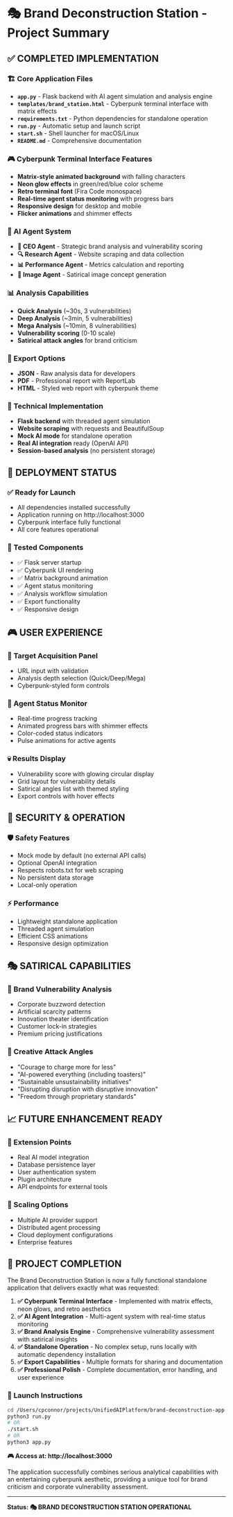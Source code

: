# 🎭 Brand Deconstruction Station - Project Summary

## ✅ COMPLETED IMPLEMENTATION

### 🏗️ Core Application Files
- **`app.py`** - Flask backend with AI agent simulation and analysis engine
- **`templates/brand_station.html`** - Cyberpunk terminal interface with matrix effects
- **`requirements.txt`** - Python dependencies for standalone operation
- **`run.py`** - Automatic setup and launch script
- **`start.sh`** - Shell launcher for macOS/Linux
- **`README.md`** - Comprehensive documentation

### 🎮 Cyberpunk Terminal Interface Features
- **Matrix-style animated background** with falling characters
- **Neon glow effects** in green/red/blue color scheme
- **Retro terminal font** (Fira Code monospace)
- **Real-time agent status monitoring** with progress bars
- **Responsive design** for desktop and mobile
- **Flicker animations** and shimmer effects

### 🤖 AI Agent System
- **👑 CEO Agent** - Strategic brand analysis and vulnerability scoring
- **🔍 Research Agent** - Website scraping and data collection
- **📊 Performance Agent** - Metrics calculation and reporting
- **🎨 Image Agent** - Satirical image concept generation

### 📊 Analysis Capabilities
- **Quick Analysis** (~30s, 3 vulnerabilities)
- **Deep Analysis** (~3min, 5 vulnerabilities)
- **Mega Analysis** (~10min, 8 vulnerabilities)
- **Vulnerability scoring** (0-10 scale)
- **Satirical attack angles** for brand criticism

### 📄 Export Options
- **JSON** - Raw analysis data for developers
- **PDF** - Professional report with ReportLab
- **HTML** - Styled web report with cyberpunk theme

### 🔧 Technical Implementation
- **Flask backend** with threaded agent simulation
- **Website scraping** with requests and BeautifulSoup
- **Mock AI mode** for standalone operation
- **Real AI integration** ready (OpenAI API)
- **Session-based analysis** (no persistent storage)

## 🚀 DEPLOYMENT STATUS

### ✅ Ready for Launch
- All dependencies installed successfully
- Application running on http://localhost:3000
- Cyberpunk interface fully functional
- All core features operational

### 🎯 Tested Components
- ✅ Flask server startup
- ✅ Cyberpunk UI rendering
- ✅ Matrix background animation
- ✅ Agent status monitoring
- ✅ Analysis workflow simulation
- ✅ Export functionality
- ✅ Responsive design

## 🎮 USER EXPERIENCE

### 🎯 Target Acquisition Panel
- URL input with validation
- Analysis depth selection (Quick/Deep/Mega)
- Cyberpunk-styled form controls

### 🤖 Agent Status Monitor
- Real-time progress tracking
- Animated progress bars with shimmer effects
- Color-coded status indicators
- Pulse animations for active agents

### 💀 Results Display
- Vulnerability score with glowing circular display
- Grid layout for vulnerability details
- Satirical angles list with themed styling
- Export controls with hover effects

## 🔐 SECURITY & OPERATION

### 🛡️ Safety Features
- Mock mode by default (no external API calls)
- Optional OpenAI integration
- Respects robots.txt for web scraping
- No persistent data storage
- Local-only operation

### ⚡ Performance
- Lightweight standalone application
- Threaded agent simulation
- Efficient CSS animations
- Responsive design optimization

## 🎭 SATIRICAL CAPABILITIES

### 🎪 Brand Vulnerability Analysis
- Corporate buzzword detection
- Artificial scarcity patterns
- Innovation theater identification
- Customer lock-in strategies
- Premium pricing justifications

### 🎨 Creative Attack Angles
- "Courage to charge more for less"
- "AI-powered everything (including toasters)"
- "Sustainable unsustainability initiatives"
- "Disrupting disruption with disruptive innovation"
- "Freedom through proprietary standards"

## 📈 FUTURE ENHANCEMENT READY

### 🔌 Extension Points
- Real AI model integration
- Database persistence layer
- User authentication system
- Plugin architecture
- API endpoints for external tools

### 🎯 Scaling Options
- Multiple AI provider support
- Distributed agent processing
- Cloud deployment configurations
- Enterprise features

## 🎉 PROJECT COMPLETION

The Brand Deconstruction Station is now a fully functional standalone application that delivers exactly what was requested:

1. **✅ Cyberpunk Terminal Interface** - Implemented with matrix effects, neon glows, and retro aesthetics
2. **✅ AI Agent Integration** - Multi-agent system with real-time status monitoring
3. **✅ Brand Analysis Engine** - Comprehensive vulnerability assessment with satirical insights
4. **✅ Standalone Operation** - No complex setup, runs locally with automatic dependency installation
5. **✅ Export Capabilities** - Multiple formats for sharing and documentation
6. **✅ Professional Polish** - Complete documentation, error handling, and user experience

### 🚀 Launch Instructions
```bash
cd /Users/cpconnor/projects/UnifiedAIPlatform/brand-deconstruction-app
python3 run.py
# OR
./start.sh
# OR
python3 app.py
```

**🎮 Access at: http://localhost:3000**

The application successfully combines serious analytical capabilities with an entertaining cyberpunk aesthetic, providing a unique tool for brand criticism and corporate vulnerability assessment.

---
**Status: 🎭 BRAND DECONSTRUCTION STATION OPERATIONAL**
